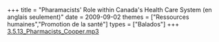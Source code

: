 +++
title = "Pharamacists' Role within Canada's Health Care System (en anglais seulement)"
date = 2009-09-02
themes = ["Ressources humaines","Promotion de la santé"]
types = ["Balados"]
+++
[3.5.13_Pharmacists_Cooper.mp3](/files/3.5.13_Pharmacists_Cooper.mp3)
